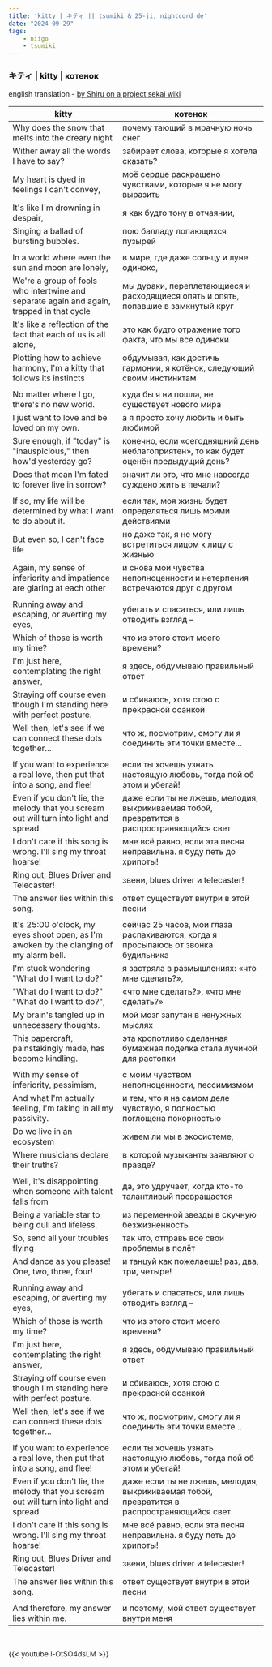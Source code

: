 ```yaml
---
title: 'kitty | キティ || tsumiki & 25-ji, nightcord de'
date: "2024-09-29"
tags:
    - niigo
    - tsumiki
---
```


### キティ | kitty | котенок

english translation - [by Shiru on a project sekai wiki](https://projectsekai.fandom.com/wiki/Kitty)

kitty | котенок
--|--
Why does the snow that melts into the dreary night | почему тающий в мрачную ночь снег
Wither away all the words I have to say? | забирает слова, которые я хотела сказать?
My heart is dyed in feelings I can't convey, | моё сердце раскрашено чувствами, которые я не могу выразить
It's like I'm drowning in despair, | я как будто тону в отчаянии,
Singing a ballad of bursting bubbles. | пою балладу лопающихся пузырей
|||
In a world where even the sun and moon are lonely, | в мире, где даже солнцу и луне одиноко,
We're a group of fools who intertwine and separate again and again, trapped in that cycle | мы дураки, переплетающиеся и расходящиеся опять и опять, попавшие в замкнутый круг
It's like a reflection of the fact that each of us is all alone, | это как будто отражение того факта, что мы все одиноки
Plotting how to achieve harmony, I'm a kitty that follows its instincts | обдумывая, как достичь гармонии, я котёнок, следующий своим инстинктам
|||
No matter where I go, there's no new world. | куда бы я ни пошла, не существует нового мира
I just want to love and be loved on my own. | а я просто хочу любить и быть любимой
Sure enough, if "today" is "inauspicious," then how'd yesterday go? | конечно, если «сегодняшний день неблагоприятен», то как будет оценён предыдущий день?
Does that mean I'm fated to forever live in sorrow? | значит ли это, что мне навсегда суждено жить в печали?
|||
If so, my life will be determined by what I want to do about it. | если так, моя жизнь будет определяться лишь моими действиями
But even so, I can't face life | но даже так, я не могу встретиться лицом к лицу с жизнью
Again, my sense of inferiority and impatience are glaring at each other | и снова мои чувства неполноценности и нетерпения встречаются друг с другом
|||
Running away and escaping, or averting my eyes, | убегать и спасаться, или лишь отводить взгляд – 
Which of those is worth my time? | что из этого стоит моего времени?
I'm just here, contemplating the right answer, | я здесь, обдумываю правильный ответ
Straying off course even though I'm standing here with perfect posture. | и сбиваюсь, хотя стою с прекрасной осанкой
Well then, let's see if we can connect these dots together... | что ж, посмотрим, смогу ли я соединить эти точки вместе…
|||
If you want to experience a real love, then put that into a song, and flee! | если ты хочешь узнать настоящую любовь, тогда пой об этом и убегай!
Even if you don't lie, the melody that you scream out will turn into light and spread. | даже если ты не лжешь, мелодия, выкрикиваемая тобой, превратится в распространяющийся свет
I don't care if this song is wrong. I'll sing my throat hoarse! | мне всё равно, если эта песня неправильна. я буду петь до хрипоты!
Ring out, Blues Driver and Telecaster! | звени, blues driver и telecaster!
The answer lies within this song. | ответ существует внутри в этой песни
|||
It's 25:00 o'clock, my eyes shoot open, as I'm awoken by the clanging of my alarm bell. | сейчас 25 часов, мои глаза распахиваются, когда я просыпаюсь от звонка будильника
I'm stuck wondering "What do I want to do?" | я застряла в размышлениях: «что мне сделать?»,
"What do I want to do?" "What do I want to do?", | «что мне сделать?», «что мне сделать?»
My brain's tangled up in unnecessary thoughts. | мой мозг запутан в ненужных мыслях
This papercraft, painstakingly made, has become kindling. | эта кропотливо сделанная бумажная поделка стала лучиной для растопки
|||
With my sense of inferiority, pessimism, | с моим чувством неполноценности, пессимизмом
And what I'm actually feeling, I'm taking in all my passivity. | и тем, что я на самом деле чувствую, я полностью поглощена покорностью
Do we live in an ecosystem | живем ли мы в экосистеме,
Where musicians declare their truths? | в которой музыканты заявляют о правде?
|||
Well, it's disappointing when someone with talent falls from | да, это удручает, когда кто-то талантливый превращается
Being a variable star to being dull and lifeless. | из переменной звезды в скучную безжизненность
So, send all your troubles flying | так что, отправь все свои проблемы в полёт
And dance as you please! One, two, three, four! | и танцуй как пожелаешь! раз, два, три, четыре!
|||
Running away and escaping, or averting my eyes, | убегать и спасаться, или лишь отводить взгляд – 
Which of those is worth my time? | что из этого стоит моего времени?
I'm just here, contemplating the right answer, | я здесь, обдумываю правильный ответ
Straying off course even though I'm standing here with perfect posture. | и сбиваюсь, хотя стою с прекрасной осанкой
Well then, let's see if we can connect these dots together... | что ж, посмотрим, смогу ли я соединить эти точки вместе…
|||
If you want to experience a real love, then put that into a song, and flee! | если ты хочешь узнать настоящую любовь, тогда пой об этом и убегай!
Even if you don't lie, the melody that you scream out will turn into light and spread. | даже если ты не лжешь, мелодия, выкрикиваемая тобой, превратится в распространяющийся свет
I don't care if this song is wrong. I'll sing my throat hoarse! | мне всё равно, если эта песня неправильна. я буду петь до хрипоты!
Ring out, Blues Driver and Telecaster! | звени, blues driver и telecaster!
The answer lies within this song. | ответ существует внутри в этой песни
|||
And therefore, my answer lies within me. | и поэтому, мой ответ существует внутри меня

<br>

{{< youtube l-OtSO4dsLM >}}